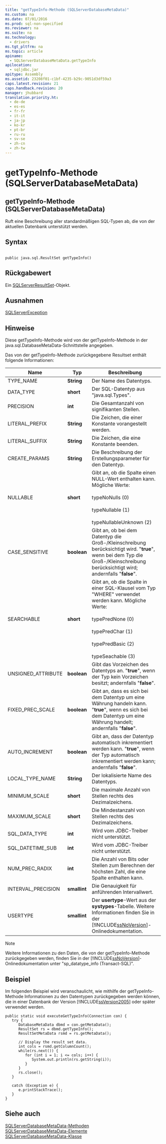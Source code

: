 ```yaml
---
title: "getTypeInfo-Methode (SQLServerDatabaseMetaData)"
ms.custom: na
ms.date: 07/01/2016
ms.prod: sql-non-specified
ms.reviewer: na
ms.suite: na
ms.technology: 
  - drivers
ms.tgt_pltfrm: na
ms.topic: article
apiname: 
  - SQLServerDatabaseMetaData.getTypeInfo
apilocation: 
  - sqljdbc.jar
apitype: Assembly
ms.assetid: 23208f01-c1bf-4235-b29c-9051d3df59a3
caps.latest.revision: 21
caps.handback.revision: 20
manager: jhubbard
translation.priority.ht: 
  - de-de
  - es-es
  - fr-fr
  - it-it
  - ja-jp
  - ko-kr
  - pt-br
  - ru-ru
  - sv-se
  - zh-cn
  - zh-tw
---
```

# getTypeInfo-Methode (SQLServerDatabaseMetaData)
    
## getTypeInfo\-Methode \(SQLServerDatabaseMetaData\)  
 Ruft eine Beschreibung aller standardmäßigen SQL\-Typen ab, die von der aktuellen Datenbank unterstützt werden.  
  
## Syntax  
  
```  
  
public java.sql.ResultSet getTypeInfo()  
```  
  
## Rückgabewert  
 Ein [SQLServerResultSet](../content/SQLServerResultSet-Class.md)\-Objekt.  
  
## Ausnahmen  
 [SQLServerException](../content/SQLServerException-Class.md)  
  
## Hinweise  
 Diese getTypeInfo\-Methode wird von der getTypeInfo\-Methode in der java.sql.DatabaseMetaData\-Schnittstelle angegeben.  
  
 Das von der getTypeInfo\-Methode zurückgegebene Resultset enthält folgende Informationen:  
  
|Name|Typ|Beschreibung|  
|----------|---------|------------------|  
|TYPE\_NAME|**String**|Der Name des Datentyps.|  
|DATA\_TYPE|**short**|Der SQL\-Datentyp aus "java.sql.Types".|  
|PRECISION|**int**|Die Gesamtanzahl von signifikanten Stellen.|  
|LITERAL\_PREFIX|**String**|Die Zeichen, die einer Konstante vorangestellt werden.|  
|LITERAL\_SUFFIX|**String**|Die Zeichen, die eine Konstante beenden.|  
|CREATE\_PARAMS|**String**|Die Beschreibung der Erstellungsparameter für den Datentyp.|  
|NULLABLE|**short**|Gibt an, ob die Spalte einen NULL\-Wert enthalten kann. Mögliche Werte:<br /><br /> typeNoNulls \(0\)<br /><br /> typeNullable \(1\)<br /><br /> typeNullableUnknown \(2\)|  
|CASE\_SENSITIVE|**boolean**|Gibt an, ob bei dem Datentyp die Groß\-\/Kleinschreibung berücksichtigt wird. "**true**", wenn bei dem Typ die Groß\-\/Kleinschreibung berücksichtigt wird; andernfalls "**false**".|  
|SEARCHABLE|**short**|Gibt an, ob die Spalte in einer SQL\-Klausel vom Typ "WHERE" verwendet werden kann. Mögliche Werte:<br /><br /> typePredNone \(0\)<br /><br /> typePredChar \(1\)<br /><br /> typePredBasic \(2\)<br /><br /> typeSeachable \(3\)|  
|UNSIGNED\_ATTRIBUTE|**boolean**|Gibt das Vorzeichen des Datentyps an. "**true**", wenn der Typ kein Vorzeichen besitzt; andernfalls "**false**".|  
|FIXED\_PREC\_SCALE|**boolean**|Gibt an, dass es sich bei dem Datentyp um eine Währung handeln kann. "**true**", wenn es sich bei dem Datentyp um eine Währung handelt; andernfalls "**false**".|  
|AUTO\_INCREMENT|**boolean**|Gibt an, dass der Datentyp automatisch inkrementiert werden kann. "**true**", wenn der Typ automatisch inkrementiert werden kann; andernfalls "**false**".|  
|LOCAL\_TYPE\_NAME|**String**|Der lokalisierte Name des Datentyps.|  
|MINIMUM\_SCALE|**short**|Die maximale Anzahl von Stellen rechts des Dezimalzeichens.|  
|MAXIMUM\_SCALE|**short**|Die Mindestanzahl von Stellen rechts des Dezimalzeichens.|  
|SQL\_DATA\_TYPE|**int**|Wird vom JDBC\-Treiber nicht unterstützt.|  
|SQL\_DATETIME\_SUB|**int**|Wird vom JDBC\-Treiber nicht unterstützt.|  
|NUM\_PREC\_RADIX|**int**|Die Anzahl von Bits oder Stellen zum Berechnen der höchsten Zahl, die eine Spalte enthalten kann.|  
|INTERVAL\_PRECISION|**smallint**|Die Genauigkeit für anführenden Intervallwert.|  
|USERTYPE|**smallint**|Der **usertype**\-Wert aus der **systypes**\-Tabelle. Weitere Informationen finden Sie in der [!INCLUDE[ssNoVersion](../content/includes/ssNoVersion_md.md)]\-Onlinedokumentation.|  
  
> [!NOTE]  
>  Weitere Informationen zu den Daten, die von der getTypeInfo\-Methode zurückgegeben werden, finden Sie in der [!INCLUDE[ssNoVersion](../content/includes/ssNoVersion_md.md)]\-Onlinedokumentation unter "sp\_datatype\_info \(Transact\-SQL\)".  
  
## Beispiel  
 Im folgenden Beispiel wird veranschaulicht, wie mithilfe der getTypeInfo\-Methode Informationen zu den Datentypen zurückgegeben werden können, die in einer Datenbank der Version [!INCLUDE[ssVersion2005](../content/includes/ssVersion2005_md.md)] oder später verwendet werden.  
  
```  
public static void executeGetTypeInfo(Connection con) {  
   try {  
      DatabaseMetaData dbmd = con.getMetaData();  
      ResultSet rs = dbmd.getTypeInfo();  
      ResultSetMetaData rsmd = rs.getMetaData();  
  
      // Display the result set data.  
      int cols = rsmd.getColumnCount();  
      while(rs.next()) {  
         for (int i = 1; i <= cols; i++) {  
            System.out.println(rs.getString(i));  
         }  
      }  
      rs.close();  
   }   
  
   catch (Exception e) {  
      e.printStackTrace();  
   }  
}  
```  
  
## Siehe auch  
 [SQLServerDatabaseMetaData-Methoden](../content/SQLServerDatabaseMetaData-Methods.md)   
 [SQLServerDatabaseMetaData-Elemente](../content/SQLServerDatabaseMetaData-Members.md)   
 [SQLServerDatabaseMetaData-Klasse](../content/SQLServerDatabaseMetaData-Class.md)  
  
  